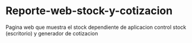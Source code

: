 # Reporte-web-stock-y-cotizacion
Pagina web que muestra el stock dependiente de aplicacion control stock (escritorio) y generador de cotizacion
